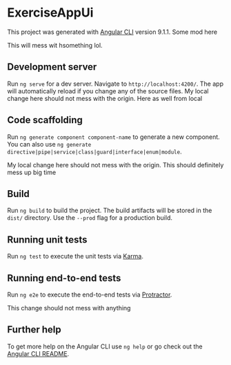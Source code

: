# ExerciseAppUi

This project was generated with [Angular CLI](https://github.com/angular/angular-cli) version 9.1.1.
Some mod here

This will mess wit hsomething lol.

## Development server

Run `ng serve` for a dev server. Navigate to `http://localhost:4200/`. The app will automatically reload if you change any of the source files.
My local change here should not mess with the origin. Here as well from local


## Code scaffolding

Run `ng generate component component-name` to generate a new component. You can also use `ng generate directive|pipe|service|class|guard|interface|enum|module`.

My local change here should not mess with the origin. This should definitely mess up big time

## Build

Run `ng build` to build the project. The build artifacts will be stored in the `dist/` directory. Use the `--prod` flag for a production build.

## Running unit tests

Run `ng test` to execute the unit tests via [Karma](https://karma-runner.github.io).

## Running end-to-end tests

Run `ng e2e` to execute the end-to-end tests via [Protractor](http://www.protractortest.org/).

This change should not mess with anything

## Further help

To get more help on the Angular CLI use `ng help` or go check out the [Angular CLI README](https://github.com/angular/angular-cli/blob/master/README.md).
